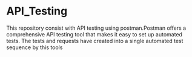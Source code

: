 # API_Testing
This repository consist with API testing using postman.Postman offers a comprehensive API testing tool that makes it easy to set up automated tests. The tests and requests have created into a single automated test sequence by this tools
